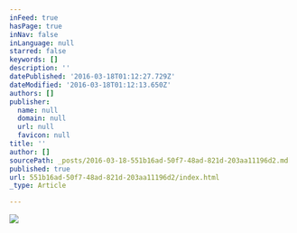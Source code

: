 ```yaml
---
inFeed: true
hasPage: true
inNav: false
inLanguage: null
starred: false
keywords: []
description: ''
datePublished: '2016-03-18T01:12:27.729Z'
dateModified: '2016-03-18T01:12:13.650Z'
authors: []
publisher:
  name: null
  domain: null
  url: null
  favicon: null
title: ''
author: []
sourcePath: _posts/2016-03-18-551b16ad-50f7-48ad-821d-203aa11196d2.md
published: true
url: 551b16ad-50f7-48ad-821d-203aa11196d2/index.html
_type: Article

---
```

![](https://the-grid-user-content.s3-us-west-2.amazonaws.com/f87b2de6-8736-4850-b2bc-2bfbfe6499a4.jpg)